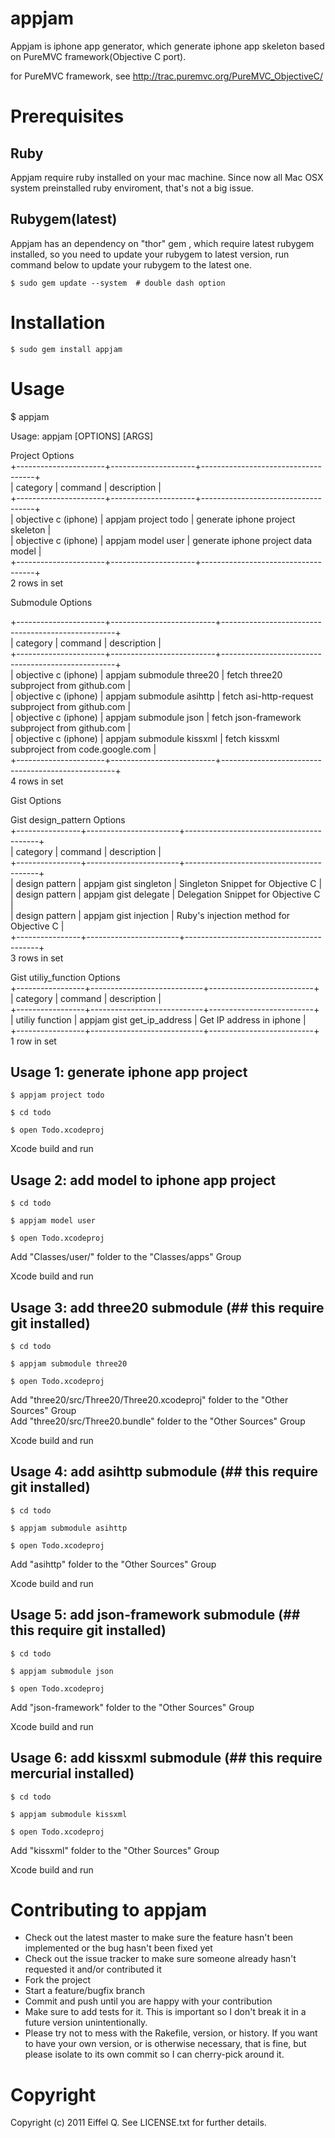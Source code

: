 appjam
=======
Appjam is iphone app generator, which generate iphone app skeleton based on PureMVC framework(Objective C port).

for PureMVC framework, see http://trac.puremvc.org/PureMVC_ObjectiveC/

Prerequisites
=======
Ruby
-------
Appjam require ruby installed on your mac machine. Since now all Mac OSX system preinstalled ruby enviroment, that's not a big issue. 

Rubygem(latest)
-------
Appjam has an dependency on "thor" gem , which require latest rubygem installed, so you need to update your rubygem to latest version, run command below to update your rubygem to the latest one.

	$ sudo gem update --system  # double dash option

Installation
=======
	$ sudo gem install appjam

Usage
=======
$ appjam

Usage: appjam [OPTIONS] [ARGS]  

Project Options  
+----------------------+---------------------+------------------------------------+  
| category             | command             | description                        |  
+----------------------+---------------------+------------------------------------+  
| objective c (iphone) | appjam project todo | generate iphone project skeleton   |  
| objective c (iphone) | appjam model user   | generate iphone project data model |  
+----------------------+---------------------+------------------------------------+  
2 rows in set  

Submodule Options  
  
+----------------------+--------------------------+---------------------------------------------------+  
| category             | command                  | description                                       |  
+----------------------+--------------------------+---------------------------------------------------+  
| objective c (iphone) | appjam submodule three20 | fetch three20 subproject from github.com          |  
| objective c (iphone) | appjam submodule asihttp | fetch asi-http-request subproject from github.com |  
| objective c (iphone) | appjam submodule json    | fetch json-framework subproject from github.com   |  
| objective c (iphone) | appjam submodule kissxml | fetch kissxml subproject from code.google.com     |  
+----------------------+--------------------------+---------------------------------------------------+  
4 rows in set  
   
Gist Options  
  
Gist design_pattern Options  
+----------------+-----------------------+-----------------------------------------+  
| category       | command               | description                             |  
+----------------+-----------------------+-----------------------------------------+  
| design pattern | appjam gist singleton | Singleton Snippet for Objective C       |  
| design pattern | appjam gist delegate  | Delegation Snippet for Objective C      |  
| design pattern | appjam gist injection | Ruby's injection method for Objective C |  
+----------------+-----------------------+-----------------------------------------+  
3 rows in set  
  
Gist utiliy_function Options  
+-----------------+----------------------------+--------------------------+  
| category        | command                    | description              |  
+-----------------+----------------------------+--------------------------+  
| utiliy function | appjam gist get_ip_address | Get IP address in iphone |  
+-----------------+----------------------------+--------------------------+  
1 row in set  


Usage 1: generate iphone app project
-------
	$ appjam project todo

	$ cd todo

	$ open Todo.xcodeproj

Xcode build and run 

Usage 2: add model to iphone app project
-------
	$ cd todo 

	$ appjam model user 

	$ open Todo.xcodeproj

Add "Classes/user/" folder to the "Classes/apps" Group  

Xcode build and run 

Usage 3: add three20 submodule (## this require git installed)
-------
	$ cd todo 

	$ appjam submodule three20 

	$ open Todo.xcodeproj

Add "three20/src/Three20/Three20.xcodeproj" folder to the "Other Sources" Group  
Add "three20/src/Three20.bundle" folder to the "Other Sources" Group  

Xcode build and run

Usage 4: add asihttp submodule (## this require git installed)
-------
	$ cd todo 

	$ appjam submodule asihttp 

	$ open Todo.xcodeproj

Add "asihttp" folder to the "Other Sources" Group

Xcode build and run

Usage 5: add json-framework submodule (## this require git installed)  
-------
	$ cd todo 

	$ appjam submodule json 

	$ open Todo.xcodeproj

Add "json-framework" folder to the "Other Sources" Group

Xcode build and run

Usage 6: add kissxml submodule (## this require mercurial installed)  
-------
    $ cd todo 

    $ appjam submodule kissxml 

    $ open Todo.xcodeproj

Add "kissxml" folder to the "Other Sources" Group

Xcode build and run

Contributing to appjam
=======
* Check out the latest master to make sure the feature hasn't been implemented or the bug hasn't been fixed yet
* Check out the issue tracker to make sure someone already hasn't requested it and/or contributed it
* Fork the project
* Start a feature/bugfix branch
* Commit and push until you are happy with your contribution
* Make sure to add tests for it. This is important so I don't break it in a future version unintentionally.
* Please try not to mess with the Rakefile, version, or history. If you want to have your own version, or is otherwise necessary, that is fine, but please isolate to its own commit so I can cherry-pick around it.

Copyright
=======
Copyright (c) 2011 Eiffel Q. See LICENSE.txt for
further details.
